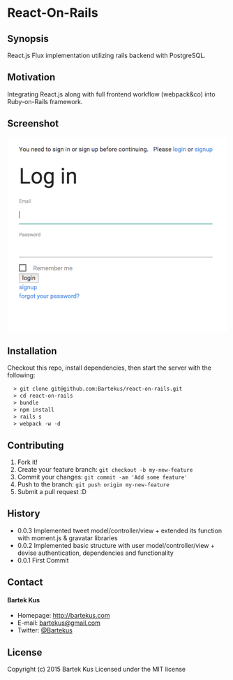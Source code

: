 React-On-Rails
==============

## Synopsis
React.js Flux implementation utilizing rails backend with PostgreSQL.


## Motivation
Integrating React.js along with full frontend workflow (webpack&co) into Ruby-on-Rails framework.


## Screenshot
![Screenshot software](https://raw.githubusercontent.com/Bartekus/react-on-rails/master/react-on-rails.png "screenshot software")


## Installation
Checkout this repo, install dependencies, then start the server with the following:

```
  > git clone git@github.com:Bartekus/react-on-rails.git
  > cd react-on-rails
  > bundle
  > npm install
  > rails s
  > webpack -w -d
```


## Contributing
1. Fork it!
2. Create your feature branch: `git checkout -b my-new-feature`
3. Commit your changes: `git commit -am 'Add some feature'`
4. Push to the branch: `git push origin my-new-feature`
5. Submit a pull request :D


## History

* 0.0.3 Implemented tweet model/controller/view + extended its function with moment.js & gravatar libraries
* 0.0.2 Implemented basic structure with user model/controller/view + devise authentication, dependencies and functionality
* 0.0.1 First Commit

## Contact
#### Bartek Kus
* Homepage: http://bartekus.com
* E-mail: bartekus@gmail.com
* Twitter: [@Bartekus](https://twitter.com/Bartekus "Bartekus on twitter")


## License
Copyright (c) 2015 Bartek Kus
Licensed under the MIT license
